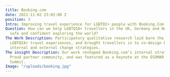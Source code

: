 ```yaml
---
title: Booking.com
date: 2021-11-02 23:02:00 Z
position: 3
Intro: Improving travel experience for LGBTQI+ people with Booking.Com
Question: How can we help LGBTQIA+ travellers in the UK, Germany and Netherlands feel
  safe and confident exploring the world?
The Work Description: Participatory qualitative research laid bare the realities of
  LGBTQIA+ travel experiences, and brought travellers in to co-design booking.com's
  internal and external change strategies.
The insight Description: Our work reshaped Booking.com’s internal strategy and Travel
  Proud partner community, and was featured as a keynote at the ESOMAR 2020 Client
  Summit.
Image: "/uploads/booking.jpg"
---
```


